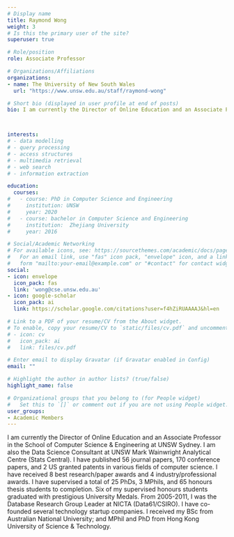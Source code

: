 ```yaml
---
# Display name
title: Raymond Wong
weight: 3
# Is this the primary user of the site?
superuser: true

# Role/position
role: Associate Professor

# Organizations/Affiliations
organizations:
- name: The University of New South Wales
  url: "https://www.unsw.edu.au/staff/raymond-wong"

# Short bio (displayed in user profile at end of posts)
bio: I am currently the Director of Online Education and an Associate Professor in the School of Computer Science & Engineering at UNSW Sydney. I am also the Data Science Consultant at UNSW Mark Wainwright Analytical Centre (Stats Central).



interests:
# - data modelling
# - query processing
# - access structures
# - multimedia retrieval
# - web search
# - information extraction

education:
  courses:
#   - course: PhD in Computer Science and Engineering
#     institution: UNSW
#     year: 2020
#   - course: bachelor in Computer Science and Engineering
#     institution:  Zhejiang University
#     year: 2016

# Social/Academic Networking
# For available icons, see: https://sourcethemes.com/academic/docs/page-builder/#icons
#   For an email link, use "fas" icon pack, "envelope" icon, and a link in the
#   form "mailto:your-email@example.com" or "#contact" for contact widget.
social:
- icon: envelope
  icon_pack: fas
  link: 'wong@cse.unsw.edu.au'
- icon: google-scholar
  icon_pack: ai
  link: https://scholar.google.com/citations?user=f4hZiRUAAAAJ&hl=en

# Link to a PDF of your resume/CV from the About widget.
# To enable, copy your resume/CV to `static/files/cv.pdf` and uncomment the lines below.
# - icon: cv
#   icon_pack: ai
#   link: files/cv.pdf

# Enter email to display Gravatar (if Gravatar enabled in Config)
email: ""

# Highlight the author in author lists? (true/false)
highlight_name: false

# Organizational groups that you belong to (for People widget)
#   Set this to `[]` or comment out if you are not using People widget.
user_groups:
- Academic Members
---
```


I am currently the Director of Online Education and an Associate Professor in the School of Computer Science & Engineering at UNSW Sydney. I am also the Data Science Consultant at UNSW Mark Wainwright Analytical Centre (Stats Central). I have published 56 journal papers, 170 conference papers, and 2 US granted patents in various fields of computer science. I have received 8 best research/paper awards and 4 industry/professional awards. I have supervised a total of 25 PhDs, 3 MPhils, and 65 honours thesis students to completion. Six of my supervised honours students graduated with prestigious University Medals. From 2005-2011, I was the Database Research Group Leader at NICTA (Data61/CSIRO). I have co-founded several technology startup companies. I received my BSc from Australian National University; and MPhil and PhD from Hong Kong University of Science & Technology. 